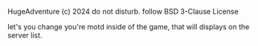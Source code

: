 HugeAdventure (c) 2024 do not disturb. follow BSD 3-Clause License

let's you change you're motd inside of the game, that will displays on the server list.

